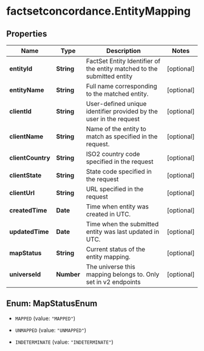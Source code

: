 # factsetconcordance.EntityMapping

## Properties

Name | Type | Description | Notes
------------ | ------------- | ------------- | -------------
**entityId** | **String** | FactSet Entity Identifier of the entity matched to the submitted entity | [optional] 
**entityName** | **String** | Full name corresponding to the matched entity. | [optional] 
**clientId** | **String** | User-defined unique identifier provided by the user in the request | [optional] 
**clientName** | **String** | Name of the entity to match as specified in the request. | [optional] 
**clientCountry** | **String** | ISO2 country code specified in the request | [optional] 
**clientState** | **String** | State code specified in the request | [optional] 
**clientUrl** | **String** | URL specified in the request | [optional] 
**createdTime** | **Date** | Time when entity was created in UTC. | [optional] 
**updatedTime** | **Date** | Time when the submitted entity was last updated in UTC. | [optional] 
**mapStatus** | **String** | Current status of the entity mapping. | [optional] 
**universeId** | **Number** | The universe this mapping belongs to. Only set in v2 endpoints  | [optional] 



## Enum: MapStatusEnum


* `MAPPED` (value: `"MAPPED"`)

* `UNMAPPED` (value: `"UNMAPPED"`)

* `INDETERMINATE` (value: `"INDETERMINATE"`)




